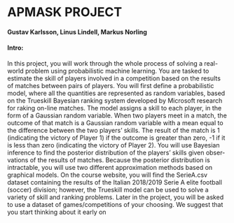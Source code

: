 # APMASK PROJECT

#### Gustav Karlsson, Linus Lindell, Markus Norling

#### Intro:
In this project, you will work through the whole process of solving a real-world problem using
probabilistic machine learning. You are tasked to estimate the skill of players involved in a competition
based on the results of matches between pairs of players. You will first define a probabilistic model,
where all the quantities are represented as random variables, based on the Trueskill Bayesian ranking
system developed by Microsoft research for raking on-line matches. The model assigns a skill to each
player, in the form of a Gaussian random variable. When two players meet in a match, the outcome
of that match is a Gaussian random variable with a mean equal to the difference between the two
players’ skills. The result of the match is 1 (indicating the victory of Player 1) if the outcome is
greater than zero, -1 if it is less than zero (indicating the victory of Player 2).
You will use Bayesian inference to find the posterior distribution of the players’ skills given obser-
vations of the results of matches. Because the posterior distribution is intractable, you will use two
different approximation methods based on graphical models.
On the course website, you will find the SerieA.csv dataset containing the results of the Italian
2018/2019 Serie A elite football (soccer) division; however, the Trueskill model can be used to solve
a variety of skill and ranking problems. Later in the project, you will be asked to use a dataset of
games/competitions of your choosing. We suggest that you start thinking about it early on
